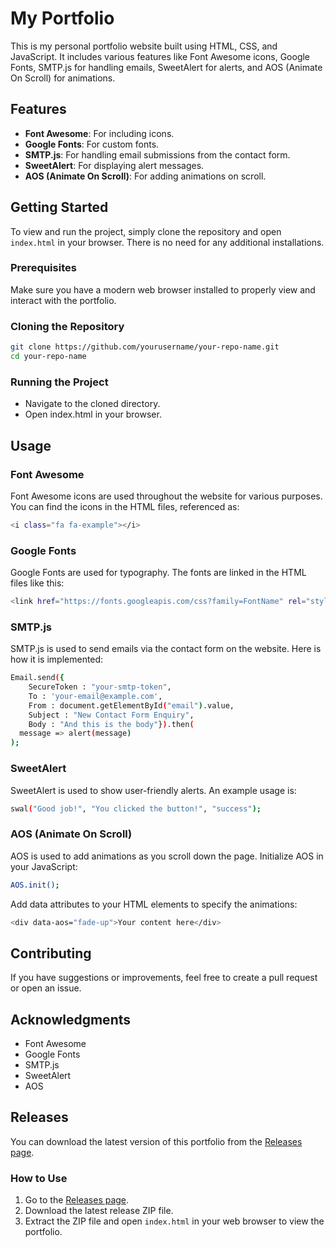 # My Portfolio

This is my personal portfolio website built using HTML, CSS, and JavaScript. It includes various features like Font Awesome icons, Google Fonts, SMTP.js for handling emails, SweetAlert for alerts, and AOS (Animate On Scroll) for animations.

## Features

- **Font Awesome**: For including icons.
- **Google Fonts**: For custom fonts.
- **SMTP.js**: For handling email submissions from the contact form.
- **SweetAlert**: For displaying alert messages.
- **AOS (Animate On Scroll)**: For adding animations on scroll.

## Getting Started

To view and run the project, simply clone the repository and open `index.html` in your browser. There is no need for any additional installations.

### Prerequisites

Make sure you have a modern web browser installed to properly view and interact with the portfolio.

### Cloning the Repository

```bash
git clone https://github.com/yourusername/your-repo-name.git
cd your-repo-name
```
### Running the Project

- Navigate to the cloned directory.
- Open index.html in your browser.
  
## Usage

### Font Awesome
Font Awesome icons are used throughout the website for various purposes. You can find the icons in the HTML files, referenced as:

```bash
<i class="fa fa-example"></i>
```

### Google Fonts
Google Fonts are used for typography. The fonts are linked in the HTML files like this:

```bash
<link href="https://fonts.googleapis.com/css?family=FontName" rel="stylesheet">
```

### SMTP.js
SMTP.js is used to send emails via the contact form on the website. Here is how it is implemented:

```bash
Email.send({
    SecureToken : "your-smtp-token",
    To : 'your-email@example.com',
    From : document.getElementById("email").value,
    Subject : "New Contact Form Enquiry",
    Body : "And this is the body"}).then(
  message => alert(message)
);
```
### SweetAlert
SweetAlert is used to show user-friendly alerts. An example usage is:

```bash
swal("Good job!", "You clicked the button!", "success");
```

### AOS (Animate On Scroll)
AOS is used to add animations as you scroll down the page. Initialize AOS in your JavaScript:

```bash
AOS.init();
```

Add data attributes to your HTML elements to specify the animations:

```bash
<div data-aos="fade-up">Your content here</div>
```


## Contributing
If you have suggestions or improvements, feel free to create a pull request or open an issue.

## Acknowledgments
- Font Awesome
- Google Fonts
- SMTP.js
- SweetAlert
- AOS

## Releases

You can download the latest version of this portfolio from the [Releases page](https://github.com/ShamilNirash/My-Portfolio/releases).

### How to Use

1. Go to the [Releases page](https://github.com/ShamilNirash/My-Portfolio/releases).
2. Download the latest release ZIP file.
3. Extract the ZIP file and open `index.html` in your web browser to view the portfolio.
